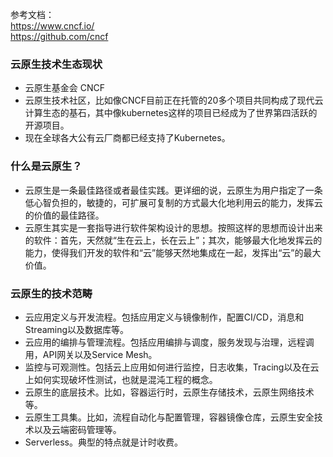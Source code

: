 参考文档：<br>
https://www.cncf.io/ <br>
https://github.com/cncf

### 云原生技术生态现状
- 云原生基金会 CNCF
- 云原生技术社区，比如像CNCF目前正在托管的20多个项目共同构成了现代云计算生态的基石，其中像kubernetes这样的项目已经成为了世界第四活跃的开源项目。
- 现在全球各大公有云厂商都已经支持了Kubernetes。

### 什么是云原生？
- 云原生是一条最佳路径或者最佳实践。更详细的说，云原生为用户指定了一条低心智负担的，敏捷的，可扩展可复制的方式最大化地利用云的能力，发挥云的价值的最佳路径。
- 云原生其实是一套指导进行软件架构设计的思想。按照这样的思想而设计出来的软件：首先，天然就“生在云上，长在云上”；其次，能够最大化地发挥云的能力，使得我们开发的软件和“云”能够天然地集成在一起，发挥出“云”的最大价值。

### 云原生的技术范畴
- 云应用定义与开发流程。包括应用定义与镜像制作，配置CI/CD，消息和Streaming以及数据库等。
- 云应用的编排与管理流程。包括应用编排与调度，服务发现与治理，远程调用，API网关以及Service Mesh。
- 监控与可观测性。包括云上应用如何进行监控，日志收集，Tracing以及在云上如何实现破坏性测试，也就是混沌工程的概念。
- 云原生的底层技术。比如，容器运行时，云原生存储技术，云原生网络技术等。
- 云原生工具集。比如，流程自动化与配置管理，容器镜像仓库，云原生安全技术以及云端密码管理等。
- Serverless。典型的特点就是计时收费。